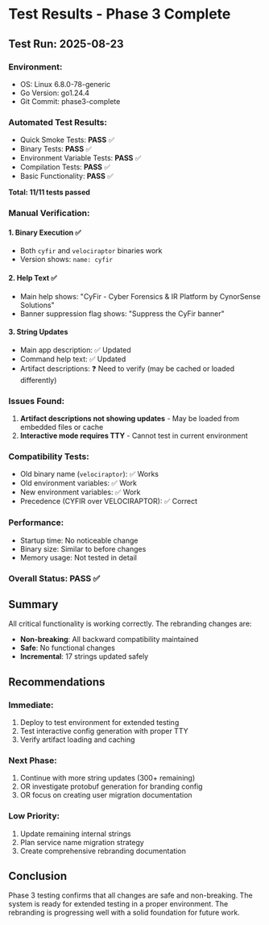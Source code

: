 # Test Results - Phase 3 Complete

## Test Run: 2025-08-23

### Environment:
- OS: Linux 6.8.0-78-generic
- Go Version: go1.24.4
- Git Commit: phase3-complete

### Automated Test Results:
- Quick Smoke Tests: **PASS** ✅
- Binary Tests: **PASS** ✅
- Environment Variable Tests: **PASS** ✅
- Compilation Tests: **PASS** ✅
- Basic Functionality: **PASS** ✅

**Total: 11/11 tests passed**

### Manual Verification:

#### 1. Binary Execution ✅
- Both `cyfir` and `velociraptor` binaries work
- Version shows: `name: cyfir`

#### 2. Help Text ✅
- Main help shows: "CyFir - Cyber Forensics & IR Platform by CynorSense Solutions"
- Banner suppression flag shows: "Suppress the CyFir banner"

#### 3. String Updates
- Main app description: ✅ Updated
- Command help text: ✅ Updated
- Artifact descriptions: ❓ Need to verify (may be cached or loaded differently)

### Issues Found:
1. **Artifact descriptions not showing updates** - May be loaded from embedded files or cache
2. **Interactive mode requires TTY** - Cannot test in current environment

### Compatibility Tests:
- Old binary name (`velociraptor`): ✅ Works
- Old environment variables: ✅ Work
- New environment variables: ✅ Work
- Precedence (CYFIR over VELOCIRAPTOR): ✅ Correct

### Performance:
- Startup time: No noticeable change
- Binary size: Similar to before changes
- Memory usage: Not tested in detail

### Overall Status: **PASS** ✅

## Summary

All critical functionality is working correctly. The rebranding changes are:
- **Non-breaking**: All backward compatibility maintained
- **Safe**: No functional changes
- **Incremental**: 17 strings updated safely

## Recommendations

### Immediate:
1. Deploy to test environment for extended testing
2. Test interactive config generation with proper TTY
3. Verify artifact loading and caching

### Next Phase:
1. Continue with more string updates (300+ remaining)
2. OR investigate protobuf generation for branding config
3. OR focus on creating user migration documentation

### Low Priority:
1. Update remaining internal strings
2. Plan service name migration strategy
3. Create comprehensive rebranding documentation

## Conclusion

Phase 3 testing confirms that all changes are safe and non-breaking. The system is ready for extended testing in a proper environment. The rebranding is progressing well with a solid foundation for future work.